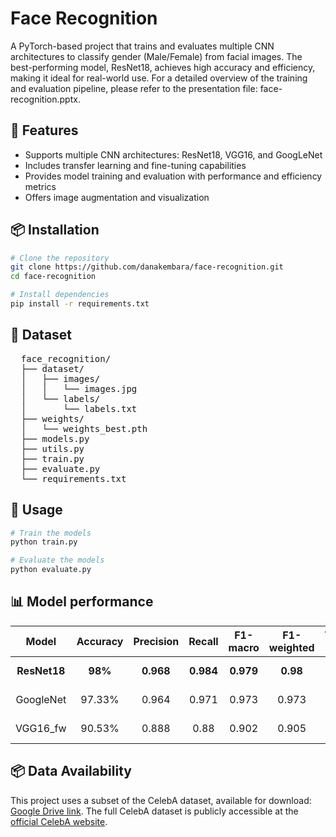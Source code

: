 # Face Recognition
A PyTorch-based project that trains and evaluates multiple CNN architectures to classify gender (Male/Female) from facial images. The best-performing model, ResNet18, achieves high accuracy and efficiency, making it ideal for real-world use. For a detailed overview of the training and evaluation pipeline, please refer to the presentation file: face-recognition.pptx.

## 🧠 Features
* Supports multiple CNN architectures: ResNet18, VGG16, and GoogLeNet  
* Includes transfer learning and fine-tuning capabilities 
* Provides model training and evaluation with performance and efficiency metrics  
* Offers image augmentation and visualization

## 📦 Installation
```bash
# Clone the repository
git clone https://github.com/danakembara/face-recognition.git
cd face-recognition

# Install dependencies
pip install -r requirements.txt
```

## 📂 Dataset
<pre>
  face_recognition/ 
  ├── dataset/ 
  │   ├── images/
  │   │   └── images.jpg
  │   └── labels/
  │       └── labels.txt
  ├── weights/
  │   └── weights_best.pth
  ├── models.py 
  ├── utils.py 
  ├── train.py 
  ├── evaluate.py 
  └── requirements.txt
</pre>

## 🏃 Usage
```bash
# Train the models
python train.py

# Evaluate the models
python evaluate.py
```

## 📊 Model performance

<div align="center">

<table>
  <thead>
    <tr>
      <th style="text-align: center;">Model</th>
      <th style="text-align: center;">Accuracy</th>
      <th style="text-align: center;">Precision</th>
      <th style="text-align: center;">Recall</th>
      <th style="text-align: center;">F1-macro</th>
      <th style="text-align: center;">F1-weighted</th>
      <th style="text-align: center;">Training Time</th>
      <th style="text-align: center;">Inference time/image</th>
    </tr>
  </thead>
  <tbody>
    <tr>
      <td style="text-align: center;"><b>ResNet18</b></td>
      <td style="text-align: center;"><b>98%</b></td>
      <td style="text-align: center;"><b>0.968</b></td>
      <td style="text-align: center;"><b>0.984</b></td>
      <td style="text-align: center;"><b>0.979</b></td>
      <td style="text-align: center;"><b>0.98</b></td>
      <td style="text-align: center;"><b>26.61 min</b></td>
      <td style="text-align: center;"><b>0.043 s</b></td>
    </tr>
    <tr>
      <td style="text-align: center;">GoogleNet</td>
      <td style="text-align: center;">97.33%</td>
      <td style="text-align: center;">0.964</td>
      <td style="text-align: center;">0.971</td>
      <td style="text-align: center;">0.973</td>
      <td style="text-align: center;">0.973</td>
      <td style="text-align: center;">49.54 min</td>
      <td style="text-align: center;">0.048 s</td>
    </tr>
    <tr>
      <td style="text-align: center;">VGG16_fw</td>
      <td style="text-align: center;">90.53%</td>
      <td style="text-align: center;">0.888</td>
      <td style="text-align: center;">0.88</td>
      <td style="text-align: center;">0.902</td>
      <td style="text-align: center;">0.905</td>
      <td style="text-align: center;">82.33 min</td>
      <td style="text-align: center;">0.176 s</td>
    </tr>
  </tbody>
</table>

</div>

## 📦 Data Availability
This project uses a subset of the CelebA dataset, available for download: [Google Drive link](https://drive.google.com/drive/folders/1BMcCUkpRA99ULUMWYUOboL19Yph2k3Vs). 
The full CelebA dataset is publicly accessible at the [official CelebA website](https://mmlab.ie.cuhk.edu.hk/projects/CelebA.html).
